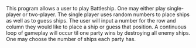 This program allows a user to play Battleship. One may either play single-player or two-player. The single player uses random numbers to place ships as well as to guess ships. The user will input a number for the row and column they would like to place a ship or guess that position. A continuous loop of gameplay will occur til one party wins by destroying all enemy ships. One may choose the number of ships each party has. 
